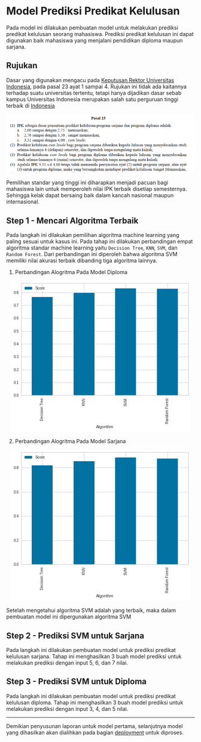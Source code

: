 # Model Prediksi Predikat Kelulusan

Pada model ini dilakukan pembuatan model untuk melakukan prediksi predikat kelulusan seorang mahasiswa. Prediksi predikat kelulusan ini dapat digunakan baik mahasiswa yang menjalani pendidikan diploma maupun sarjana. 

## Rujukan

Dasar yang digunakan mengacu pada [Keputusan Rektor Universitas Indonesia](http://repository.ui.ac.id/dokumen/lihat/4236.pdf), pada pasal 23 ayat 1 sampai 4. Rujukan ini tidak ada kaitannya terhadap suatu universitas tertentu, tetapi hanya dijadikan dasar sebab kampus Universitas Indonesia merupakan salah satu perguruan tinggi terbaik di [Indonesia](https://www.kompas.com/edu/read/2021/06/05/082452171/ui-peringkat-atas-kampus-terbaik-indonesia-versi-the-2021?page=all)

<p align="center">
  <img src="https://github.com/ArtificialIfElse/AIC-COMPFEST13/blob/main/Kelulusan/Rujukan/dasar.png" />
</p>

Pemilihan standar yang tinggi ini diharapkan menjadi pacuan bagi mahasiswa lain untuk memperoleh nilai IPK terbaik disetiap semesternya. Sehingga kelak dapat bersaing baik dalam kancah nasional maupun internasional.

## Step 1 - Mencari Algoritma Terbaik

Pada langkah ini dilakukan pemilihan algoritma machine learning yang paling sesuai untuk kasus ini. Pada tahap ini dilakukan perbandingan empat algoritma standar machine learning yaitu `Decision Tree`, `KNN`, `SVM`, dan `Random Forest`. Dari perbandingan ini diperoleh bahwa algoritma SVM memiliki nilai akurasi terbaik dibanding tiga algoritma lainnya.

1. Perbandingan Alogritma Pada Model Diploma
<p align="center">
  <img src="https://github.com/ArtificialIfElse/AIC-COMPFEST13/blob/main/Kelulusan/Step%201%20-%20Mencari%20Algoritma%20Terbaik/Gambar%20Perbandingan%20Model/Perbandingan%20Model%20Diploma.png" />
</p>

2. Perbandingan Alogritma Pada Model Sarjana
<p align="center">
  <img src="https://github.com/ArtificialIfElse/AIC-COMPFEST13/blob/main/Kelulusan/Step%201%20-%20Mencari%20Algoritma%20Terbaik/Gambar%20Perbandingan%20Model/Perbandingan%20Model%20Sarjana.png" />
</p>

Setelah mengetahui algoritma SVM adalah yang terbaik, maka dalam pembuatan model ini dipergunakan algoritma SVM

## Step 2 - Prediksi SVM untuk Sarjana

Pada langkah ini dilakukan pembuatan model untuk prediksi predikat kelulusan sarjana. Tahap ini menghasilkan 3 buah model prediksi untuk melakukan prediksi dengan input 5, 6, dan 7 nilai.


## Step 3 - Prediksi SVM untuk Diploma

Pada langkah ini dilakukan pembuatan model untuk prediksi predikat kelulusan diploma. Tahap ini menghasilkan 3 buah model prediksi untuk melakukan prediksi dengan input 3, 4, dan 5 nilai.

---

Demikian penyusunan laporan untuk model pertama, selanjutnya model yang dihasilkan akan dialihkan pada bagian [deployment](https://github.com/ArtificialIfElse/AIC-COMPFEST13/tree/main/Deployment) untuk diproses.

